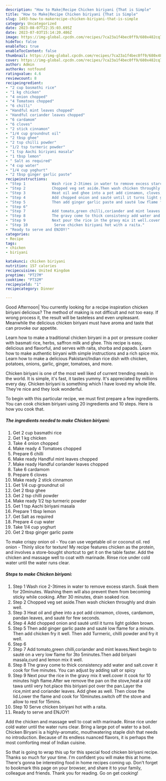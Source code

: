 ```yaml
---
description: "How to Make|Recipe Chicken biriyani {That is Simple"
title: "How to Make|Recipe Chicken biriyani {That is Simple"
slug: 1493-how-to-makerecipe-chicken-biriyani-that-is-simple
category: Uncategorized
date: 2023-08-07T22:35:03.695Z
date: 2023-07-03T15:14:20.486Z
image: https://img-global.cpcdn.com/recipes/7ca23a1f4bec0ff9/680x482cq70/chicken-biriyani-recipe-main-photo.jpg
hideToc: false
enableToc: true
enableTocContent: false
thumbnail: https://img-global.cpcdn.com/recipes/7ca23a1f4bec0ff9/680x482cq70/chicken-biriyani-recipe-main-photo.jpg
cover: https://img-global.cpcdn.com/recipes/7ca23a1f4bec0ff9/680x482cq70/chicken-biriyani-recipe-main-photo.jpg
author: Admin
authorAv: notfound
ratingvalue: 4.6
reviewcount: 8
recipeingredient:
- "2 cup basmathi rice"
- "1 kg chicken"
- "4 onion chopped"
- "4 Tomatoes chopped"
- "6 chilli"
- "Handful mint leaves chopped"
- "Handful coriander leaves chopped"
- "6 cardamom"
- "6 cloves"
- "2 stick cinnamon"
- "1/4 cup groundnut oil"
- "2 tbsp ghee"
- "2 tsp chilli powder"
- "1/2 tsp turmeric powder"
- "1 tsp Aachi biriyani masala"
- "1 tbsp lemon"
- " Salt as required"
- "4 cup water"
- "1/4 cup yoghurt"
- "2 tbsp ginger garlic paste"
recipeinstructions:
- "Step 1            Wash rice 2-3times in water to remove excess starch. Soak them for 20minutes. Washing them will also prevent them from becoming sticky while cooking. After 30 minutes, drain soaked rice."
- "Step 2            Chopped veg set aside.Then wash chicken throughly and drain well."
- "Step 3            Heat oil and ghee into a pot add cinnamon, cloves, cardamom, pandan leaves, and sauté for few seconds."
- "Step 4            Add chopped onion and sauté until it turns light golden brown."
- "Step 5            Then add ginger garlic paste and sauté low flame for a minute. Then add chicken fry it well. Then add Turmeric, chilli powder and fry it well."
- "Step 6"
- "Step 7            Add tomato,green chilli,coriander and mint leaves.Next begin to sauté on a very low flame for 3to 5minutes.Then add biriyani masala,curd and lemon mix it well."
- "Step 8            The gravy come to thick consistency add water and salt.cover it cook for five minutes. You can adjust by adding salt or spicy"
- "Step 9            Next pour the rice in the gravy mix it well.cover it cook for 10 minutes high flame.After we remove the pan on the stove,heat a old tawa until very hot.place this biriyani pot over the pan.Layer the rice,mint and coriander leaves. Add ghee as well. Then close the lid.Lower the flame and cook for 10minutes.switch off the stove and allow to rest for 15mins."
- "Step 10            Serve chicken biriyani hot with a raita."
- "Ready to serve and ENJOY!"
categories:
- Recipe
tags:
- chicken
- biriyani

katakunci: chicken biriyani 
nutrition: 157 calories
recipecuisine: United Kingdom
preptime: "PT27M"
cooktime: "PT32M"
recipeyield: "1"
recipecategory: Dinner

---
```



Good Afternoon| You currently looking for a recipe inspiration chicken biriyani delicious? The method of making is not difficult and not too easy. If wrong process it, the result will be tasteless and even unpleasant. Meanwhile the delicious chicken biriyani must have aroma and taste that can provoke our appetite.





Learn how to make a traditional chicken biryani in a pot or pressure cooker with basmati rice, herbs, saffron milk and ghee. This recipe is easy, delicious and flavorful, and serves with raita, shorba and papads. Learn how to make authentic biryani with simple instructions and a rich spice mix. Learn how to make a delicious Pakistani/Indian rice dish with chicken, potatoes, onions, garlic, ginger, tomatoes, and more.

Chicken biriyani is one of the most well liked of current trending meals in the world. It is simple, it's fast, it tastes yummy. It's appreciated by millions every day. Chicken biriyani is something which I have loved my whole life. They're nice and they look wonderful.


To begin with this particular recipe, we must first prepare a few ingredients. You can cook chicken biriyani using 20 ingredients and 10 steps. Here is how you cook that.

<!--inarticleads1-->

##### The ingredients needed to make Chicken biriyani:

1. Get 2 cup basmathi rice
1. Get 1 kg chicken
1. Take 4 onion chopped
1. Make ready 4 Tomatoes chopped
1. Prepare 6 chilli
1. Make ready Handful mint leaves chopped
1. Make ready Handful coriander leaves chopped
1. Take 6 cardamom
1. Prepare 6 cloves
1. Make ready 2 stick cinnamon
1. Get 1/4 cup groundnut oil
1. Get 2 tbsp ghee
1. Get 2 tsp chilli powder
1. Make ready 1/2 tsp turmeric powder
1. Get 1 tsp Aachi biriyani masala
1. Prepare 1 tbsp lemon
1. Get  Salt as required
1. Prepare 4 cup water
1. Take 1/4 cup yoghurt
1. Get 2 tbsp ginger garlic paste


To make crispy onion oil - You can use vegetable oil or coconut oil. red onion - Thinly slice for texture! My recipe features chicken as the protein, and involves a store-bought shortcut to get it on the table faster. Add the chicken and massage well to coat with marinade. Rinse rice under cold water until the water runs clear. 

<!--inarticleads2-->

##### Steps to make Chicken biriyani:

1. Step 1            Wash rice 2-3times in water to remove excess starch. Soak them for 20minutes. Washing them will also prevent them from becoming sticky while cooking. After 30 minutes, drain soaked rice.
1. Step 2            Chopped veg set aside.Then wash chicken throughly and drain well.
1. Step 3            Heat oil and ghee into a pot add cinnamon, cloves, cardamom, pandan leaves, and sauté for few seconds.
1. Step 4            Add chopped onion and sauté until it turns light golden brown.
1. Step 5            Then add ginger garlic paste and sauté low flame for a minute. Then add chicken fry it well. Then add Turmeric, chilli powder and fry it well.
1. Step 6
1. Step 7            Add tomato,green chilli,coriander and mint leaves.Next begin to sauté on a very low flame for 3to 5minutes.Then add biriyani masala,curd and lemon mix it well.
1. Step 8            The gravy come to thick consistency add water and salt.cover it cook for five minutes. You can adjust by adding salt or spicy
1. Step 9            Next pour the rice in the gravy mix it well.cover it cook for 10 minutes high flame.After we remove the pan on the stove,heat a old tawa until very hot.place this biriyani pot over the pan.Layer the rice,mint and coriander leaves. Add ghee as well. Then close the lid.Lower the flame and cook for 10minutes.switch off the stove and allow to rest for 15mins.
1. Step 10            Serve chicken biriyani hot with a raita.
1. Ready to serve and ENJOY!

Add the chicken and massage well to coat with marinade. Rinse rice under cold water until the water runs clear. Bring a large pot of water to a boil. Chicken Biryani is a highly-aromatic, mouthwatering staple dish that needs no introduction. Because of its endless nuanced flavors, it is perhaps the most comforting meal of Indian cuisine. 

So that is going to wrap this up for this special food chicken biriyani recipe. Thanks so much for your time. I'm confident you will make this at home. There's gonna be interesting food in home recipes coming up. Don't forget to bookmark this page on your browser, and share it to your family, colleague and friends. Thank you for reading. Go on get cooking!
